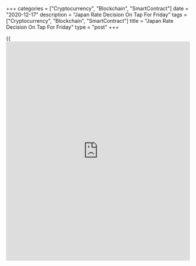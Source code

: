 +++
categories = ["Cryptocurrency", "Blockchain", "SmartContract"]
date = "2020-12-17"
description = "Japan Rate Decision On Tap For Friday"
tags = ["Cryptocurrency", "Blockchain", "SmartContract"]
title = "Japan Rate Decision On Tap For Friday"
type = "post"
+++

{{<iframe id="large-banner" src="https://www.bounty.group/#slide=26.0" width="100%" height="600" scrolling="no" style="border: 0px solid rgb(216, 221, 230); border-radius: 3px;">}}

The Bank of Japan will wrap up its monetary [policy](https://www.fintechee.com/policy/) meeting on Friday and
then announce its decision on interest rates, highlighting a light day
for Asia-Pacific economic activity. The BoJ is widely expected to keep
its benchmark lending rate unchanged at -0.1 percent.

Japan also will see November inflation data; in October, overall
inflation was down 0.4 percent on year and 0.1 percent on month, while
core CPI slipped an annual 0.7 percent.

New Zealand will provide November figures for imports, exports and trade
balance. In October, imports were worth NZ$5.29 billion and exports were
at NZ$4.78 billion for a trade deficit of NZ$500 million.

New Zealand also will see December results for the [business][1]
confidence index from ANZ; in November, the index fell 6.9 percent.

For comments and feedback [contact](https://www.playgroundfx.com/contact/): editorial@rtt[news](https://www.letsplayfx.com/blog/forex-news-website/).com

[Economic News][2]

 **What parts of the world are seeing the best (and worst) economic
performances lately? Click[here][3] to check out our [Econ Scorecard][3]
and find out! See up-to-the-moment [ranking](https://www.playgroundfx.com/blog/crypto-exchange-ranking/)s for the best and worst
performers in [GDP][4], [unemployment rate][5], [inflation][6] and much
more.**

   1. www.rtt[news](https://www.letsplayfx.com/blog/forex-news-website/).com/Content/Business.aspx
   2. www.rtt[news](https://www.letsplayfx.com/blog/forex-news-website/).com/Content/EconomicNews.aspx
   3. www.rtt[news](https://www.letsplayfx.com/blog/forex-news-website/).com/economic-scorecard/world-rank/unemployment-rate/highest-performance.aspx
   4. www.rtt[news](https://www.letsplayfx.com/blog/forex-news-website/).com/economic-scorecard/world-rank/GDP/highest-performance.aspx
   5. www.rtt[news](https://www.letsplayfx.com/blog/forex-news-website/).com/economic-scorecard/world-rank/unemployment-rate/lowest-performance.aspx
   6. www.rtt[news](https://www.letsplayfx.com/blog/forex-news-website/).com/economic-scorecard/world-rank/CPI/highest-performance.aspx